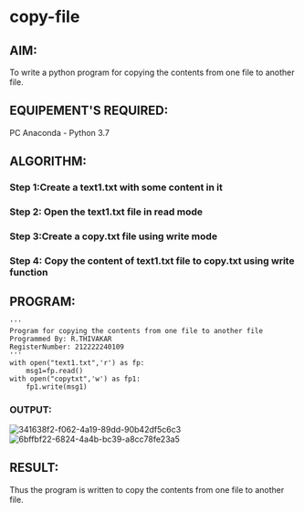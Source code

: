 # copy-file
## AIM:
To write a python program for copying the contents from one file to another file.
## EQUIPEMENT'S REQUIRED: 
PC
Anaconda - Python 3.7
## ALGORITHM: 
### Step 1:Create a text1.txt with some content in it

### Step 2: Open the text1.txt file in read mode
 
### Step 3:Create a copy.txt file using write mode 

### Step 4:  Copy the content of text1.txt file to copy.txt using write function

## PROGRAM:
```
''' 
Program for copying the contents from one file to another file
Programmed By: R.THIVAKAR
RegisterNumber: 212222240109
'''
with open("text1.txt",'r') as fp:
    msg1=fp.read()
with open("copytxt",'w') as fp1:
    fp1.write(msg1)
```

### OUTPUT:
![341638f2-f062-4a19-89dd-90b42df5c6c3](https://github.com/ThivakarR/copy-file/assets/118707074/94f3f31d-a2e5-47f7-a6aa-f89de13537f8)
![6bffbf22-6824-4a4b-bc39-a8cc78fe23a5](https://github.com/ThivakarR/copy-file/assets/118707074/7c666c98-92d4-4d2d-9c89-b7df04152269)




## RESULT:
Thus the program is written to copy the contents from one file to another file.
